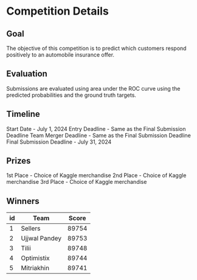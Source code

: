 # Competition Details

## Goal

The objective of this competition is to predict which customers respond positively to an automobile insurance offer.

## Evaluation

Submissions are evaluated using area under the ROC curve using the predicted probabilities and the ground truth targets.

## Timeline

Start Date - July 1, 2024
Entry Deadline - Same as the Final Submission Deadline
Team Merger Deadline - Same as the Final Submission Deadline
Final Submission Deadline - July 31, 2024

## Prizes

1st Place - Choice of Kaggle merchandise
2nd Place - Choice of Kaggle merchandise
3rd Place - Choice of Kaggle merchandise

## Winners

| id  | Team          | Score |
| --- | ------------- | :---: |
| 1   | Sellers       | 89754 |
| 2   | Ujjwal Pandey | 89753 |
| 3   | Tilii         | 89748 |
| 4   | Optimistix    | 89744 |
| 5   | Mitriakhin    | 89741 |
